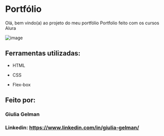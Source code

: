# Portfólio
Olá, bem vindo(a) ao projeto do meu portfólio
Portfolio feito com os cursos Alura

![image](https://github.com/user-attachments/assets/21579ce7-298f-45fd-a16b-b14ec40c9aab)

## Ferramentas utilizadas:

* HTML

* CSS

* Flex-box

## Feito por:

### Giulia Gelman

### Linkedin: https://www.linkedin.com/in/giulia-gelman/

